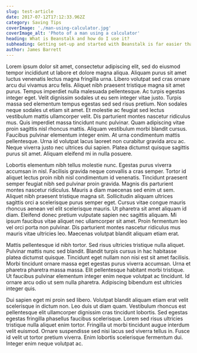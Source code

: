 ```yaml
---
slug: test-article
date: 2017-07-12T17:12:33.962Z
category: Saving Tips
coverImage: './man-using-calculator.jpg'
coverImage_alt: 'Photo of a man using a calculator'
heading: What is Beanstalk and how do I use it?
subheading: Getting set-up and started with Beanstalk is far easier than you think. Here's a detailed guide.
author: James Barrett
---
```


Lorem ipsum dolor sit amet, consectetur adipiscing elit, sed do eiusmod tempor incididunt ut labore et dolore magna aliqua. Aliquam purus sit amet luctus venenatis lectus magna fringilla urna. Libero volutpat sed cras ornare arcu dui vivamus arcu felis. Aliquet nibh praesent tristique magna sit amet purus. Tempus imperdiet nulla malesuada pellentesque. Ac turpis egestas integer eget. Velit dignissim sodales ut eu sem integer vitae justo. Turpis massa sed elementum tempus egestas sed sed risus pretium. Non sodales neque sodales ut etiam sit amet. Et molestie ac feugiat sed lectus vestibulum mattis ullamcorper velit. Dis parturient montes nascetur ridiculus mus. Quis imperdiet massa tincidunt nunc pulvinar. Quam adipiscing vitae proin sagittis nisl rhoncus mattis. Aliquam vestibulum morbi blandit cursus. Faucibus pulvinar elementum integer enim. At urna condimentum mattis pellentesque. Urna id volutpat lacus laoreet non curabitur gravida arcu ac. Neque viverra justo nec ultrices dui sapien. Platea dictumst quisque sagittis purus sit amet. Aliquam eleifend mi in nulla posuere.

Lobortis elementum nibh tellus molestie nunc. Egestas purus viverra accumsan in nisl. Facilisis gravida neque convallis a cras semper. Tortor id aliquet lectus proin nibh nisl condimentum id venenatis. Tincidunt praesent semper feugiat nibh sed pulvinar proin gravida. Magnis dis parturient montes nascetur ridiculus. Mauris a diam maecenas sed enim ut sem. Aliquet nibh praesent tristique magna sit. Sollicitudin aliquam ultrices sagittis orci a scelerisque purus semper eget. Cursus vitae congue mauris rhoncus aenean vel elit scelerisque mauris. Ut pharetra sit amet aliquam id diam. Eleifend donec pretium vulputate sapien nec sagittis aliquam. Mi ipsum faucibus vitae aliquet nec ullamcorper sit amet. Proin fermentum leo vel orci porta non pulvinar. Dis parturient montes nascetur ridiculus mus mauris vitae ultricies leo. Maecenas volutpat blandit aliquam etiam erat.

Mattis pellentesque id nibh tortor. Sed risus ultricies tristique nulla aliquet. Pulvinar mattis nunc sed blandit. Blandit turpis cursus in hac habitasse platea dictumst quisque. Tincidunt eget nullam non nisi est sit amet facilisis. Morbi tincidunt ornare massa eget egestas purus viverra accumsan. Urna et pharetra pharetra massa massa. Elit pellentesque habitant morbi tristique. Ut faucibus pulvinar elementum integer enim neque volutpat ac tincidunt. Id ornare arcu odio ut sem nulla pharetra. Adipiscing bibendum est ultricies integer quis.

Dui sapien eget mi proin sed libero. Volutpat blandit aliquam etiam erat velit scelerisque in dictum non. Leo duis ut diam quam. Vestibulum rhoncus est pellentesque elit ullamcorper dignissim cras tincidunt lobortis. Sed egestas egestas fringilla phasellus faucibus scelerisque. Lorem sed risus ultricies tristique nulla aliquet enim tortor. Fringilla ut morbi tincidunt augue interdum velit euismod. Ornare suspendisse sed nisi lacus sed viverra tellus in. Fusce id velit ut tortor pretium viverra. Enim lobortis scelerisque fermentum dui. Integer enim neque volutpat ac.